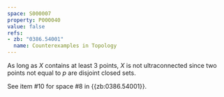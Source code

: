 ```yaml
---
space: S000007
property: P000040
value: false
refs:
- zb: "0386.54001"
  name: Counterexamples in Topology
---
```


As long as $X$ contains at least 3 points, $X$ is not ultraconnected since two points not equal to $p$ are disjoint closed sets.

See item #10 for space #8 in {{zb:0386.54001}}.
